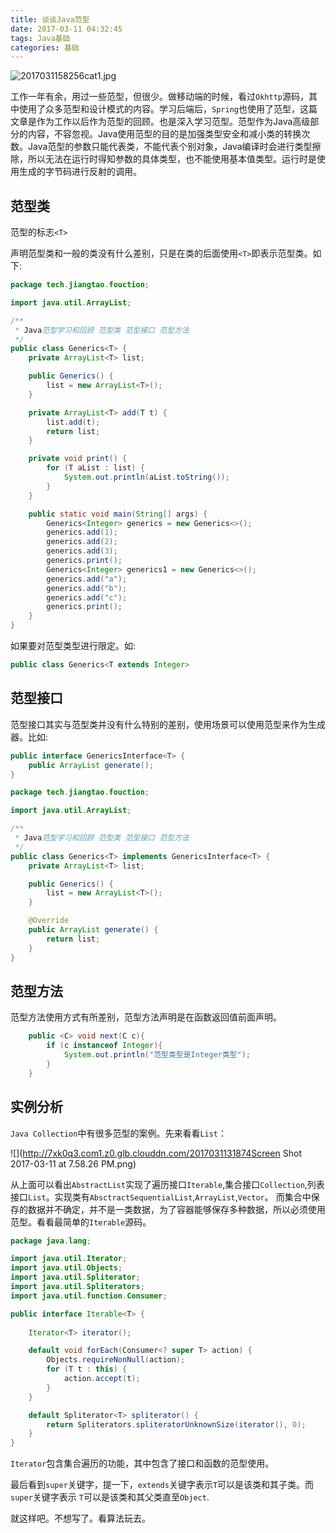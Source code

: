 ```yaml
---
title: 谈谈Java范型
date: 2017-03-11 04:32:45
tags: Java基础
categories: 基础
---
```


![2017031158256cat1.jpg](http://7xk0q3.com1.z0.glb.clouddn.com/2017031158256cat1.jpg)

工作一年有余，用过一些范型，但很少。做移动端的时候，看过`Okhttp`源码，其中使用了众多范型和设计模式的内容。学习后端后，`Spring`也使用了范型，这篇文章是作为工作以后作为范型的回顾。也是深入学习范型。范型作为Java高级部分的内容，不容忽视。Java使用范型的目的是加强类型安全和减小类的转换次数。Java范型的参数只能代表类，不能代表个别对象，Java编译时会进行类型擦除，所以无法在运行时得知参数的具体类型，也不能使用基本值类型。运行时是使用生成的字节码进行反射的调用。 

<!--more-->

## 范型类

范型的标志`<T>`

声明范型类和一般的类没有什么差别，只是在类的后面使用`<T>`即表示范型类。如下:

```java
package tech.jiangtao.fouction;

import java.util.ArrayList;

/**
 * Java范型学习和回顾 范型类 范型接口 范型方法
 */
public class Generics<T> {
    private ArrayList<T> list;

    public Generics() {
        list = new ArrayList<T>();
    }

    private ArrayList<T> add(T t) {
        list.add(t);
        return list;
    }

    private void print() {
        for (T aList : list) {
            System.out.println(aList.toString());
        }
    }

    public static void main(String[] args) {
        Generics<Integer> generics = new Generics<>();
        generics.add(1);
        generics.add(2);
        generics.add(3);
        generics.print();
        Generics<Integer> generics1 = new Generics<>();
      	generics.add("a");
        generics.add("b");
        generics.add("c");
        generics.print();
    }
}

```

如果要对范型类型进行限定。如:

```java
public class Generics<T extends Integer> 
```



## 范型接口

范型接口其实与范型类并没有什么特别的差别，使用场景可以使用范型来作为生成器。比如:

```java
public interface GenericsInterface<T> {
    public ArrayList generate();
}
```

```java
package tech.jiangtao.fouction;

import java.util.ArrayList;

/**
 * Java范型学习和回顾 范型类 范型接口 范型方法
 */
public class Generics<T> implements GenericsInterface<T> {
    private ArrayList<T> list;

    public Generics() {
        list = new ArrayList<T>();
    }

    @Override
    public ArrayList generate() {
        return list;
    }
}

```



## 范型方法

范型方法使用方式有所差别，范型方法声明是在函数返回值前面声明。

```java
    public <C> void next(C c){
        if (c instanceof Integer){
            System.out.println("范型类型是Integer类型");
        }
    }
```

## 实例分析

`Java Collection`中有很多范型的案例。先来看看`List`：

![](http://7xk0q3.com1.z0.glb.clouddn.com/2017031131874Screen Shot 2017-03-11 at 7.58.26 PM.png)

从上面可以看出`AbstractList`实现了遍历接口`Iterable`,集合接口`Collection`,列表接口`List`。实现类有`AbsctractSequentialList`,`ArrayList`,`Vector`。 而集合中保存的数据并不确定，并不是一类数据，为了容器能够保存多种数据，所以必须使用范型。看看最简单的`Iterable`源码。

```java
package java.lang;

import java.util.Iterator;
import java.util.Objects;
import java.util.Spliterator;
import java.util.Spliterators;
import java.util.function.Consumer;

public interface Iterable<T> {
    
    Iterator<T> iterator();

    default void forEach(Consumer<? super T> action) {
        Objects.requireNonNull(action);
        for (T t : this) {
            action.accept(t);
        }
    }

    default Spliterator<T> spliterator() {
        return Spliterators.spliteratorUnknownSize(iterator(), 0);
    }
}

```

`Iterator`包含集合遍历的功能，其中包含了接口和函数的范型使用。

最后看到`super`关键字，提一下，`extends`关键字表示`T`可以是该类和其子类。而`super`关键字表示 `T`可以是该类和其父类直至`Object`.

就这样吧。不想写了。看算法玩去。